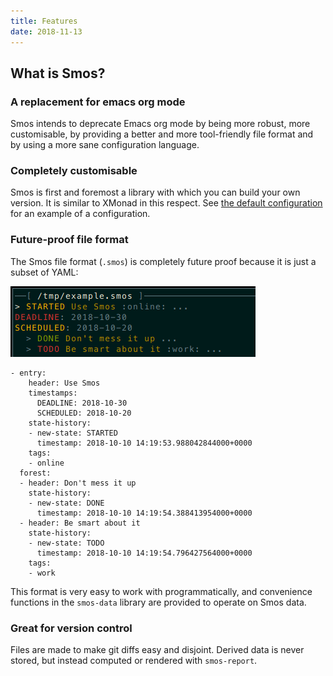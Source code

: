 ```yaml
---
title: Features
date: 2018-11-13
---
```


## What is Smos?

### A replacement for emacs org mode

Smos intends to deprecate Emacs org mode by being more robust, more
customisable, by providing a better and more tool-friendly file
format and by using a more sane configuration language.

### Completely customisable

Smos is first and foremost a library with which you can build your own version.
It is similar to XMonad in this respect.
See [the default configuration](smos/src/Smos/Default.hs)
for an example of a configuration.

### Future-proof file format

The Smos file format (`.smos`) is completely future proof because it is just
a subset of YAML:

![Example](../assets/smos.png)

``` smos
- entry:
    header: Use Smos
    timestamps:
      DEADLINE: 2018-10-30
      SCHEDULED: 2018-10-20
    state-history:
    - new-state: STARTED
      timestamp: 2018-10-10 14:19:53.988042844000+0000
    tags:
    - online
  forest:
  - header: Don't mess it up
    state-history:
    - new-state: DONE
      timestamp: 2018-10-10 14:19:54.388413954000+0000
  - header: Be smart about it
    state-history:
    - new-state: TODO
      timestamp: 2018-10-10 14:19:54.796427564000+0000
    tags:
    - work
```

This format is very easy to work with programmatically, and convenience
functions in the `smos-data` library are provided to operate on Smos data.

### Great for version control

Files are made to make git diffs easy and disjoint.
Derived data is never stored, but instead computed or rendered with `smos-report`.

